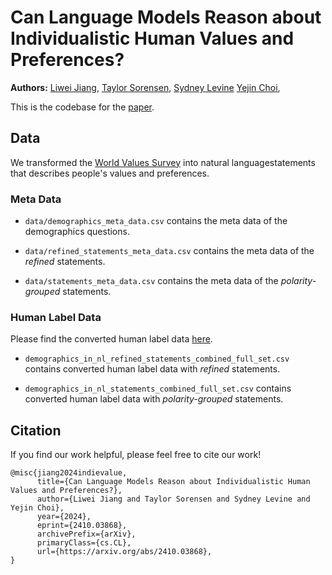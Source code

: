 # Can Language Models Reason about Individualistic Human Values and Preferences?

**Authors:**
[Liwei Jiang](https://liweijiang.me),
[Taylor Sorensen](https://tsor13.github.io),
[Sydney Levine](https://sites.google.com/site/sydneymlevine/)
[Yejin Choi](https://homes.cs.washington.edu/~yejin/),


This is the codebase for the [paper](https://arxiv.org/abs/2410.03868).

## Data

We transformed the [World Values Survey](https://www.worldvaluessurvey.org/wvs.jsp) into natural languagestatements that describes people's values and preferences.



### Meta Data

- `data/demographics_meta_data.csv` contains the meta data of the demographics questions.

- `data/refined_statements_meta_data.csv` contains the meta data of the *refined* statements.

- `data/statements_meta_data.csv` contains the meta data of the *polarity-grouped* statements.

### Human Label Data

Please find the converted human label data [here](https://drive.google.com/drive/folders/1ebLGZj7YDzSRFViCTYKpoPNYU0CkiRt0?usp=share_link).

- `demographics_in_nl_refined_statements_combined_full_set.csv` contains converted human label data with *refined* statements.

- `demographics_in_nl_statements_combined_full_set.csv` contains converted human label data with *polarity-grouped* statements.


## Citation

If you find our work helpful, please feel free to cite our work!
```
@misc{jiang2024indievalue,
      title={Can Language Models Reason about Individualistic Human Values and Preferences?}, 
      author={Liwei Jiang and Taylor Sorensen and Sydney Levine and Yejin Choi},
      year={2024},
      eprint={2410.03868},
      archivePrefix={arXiv},
      primaryClass={cs.CL},
      url={https://arxiv.org/abs/2410.03868}, 
}
```

